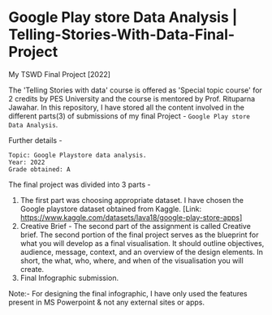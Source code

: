 # Google Play store Data Analysis | Telling-Stories-With-Data-Final-Project
My TSWD Final Project [2022]

The 'Telling Stories with data' course is offered as 'Special topic course' for 2 credits by PES University and the course is mentored by Prof. Rituparna Jawahar. In this repository, I have stored all the content involved in the different parts(3) of submissions of my final Project - `Google Play store Data Analysis`. 


Further details -
```
Topic: Google Playstore data analysis.
Year: 2022
Grade obtained: A
```

The final project was divided into 3 parts -
1. The first part was choosing appropriate dataset. I have chosen the Google playstore dataset obtained from Kaggle. [Link: https://www.kaggle.com/datasets/lava18/google-play-store-apps]
2. Creative Brief - The second part of the assignment is called Creative brief. The second portion of the final project serves as the blueprint for what you will develop as a final visualisation. It should outline objectives, audience, message, context, and an overview of the design elements. In short, the what, who, where, and when of the visualisation you will create.
3. Final Infographic submission.

Note:- For designing the final infographic, I have only used the features present in MS Powerpoint & not any external sites or apps.


